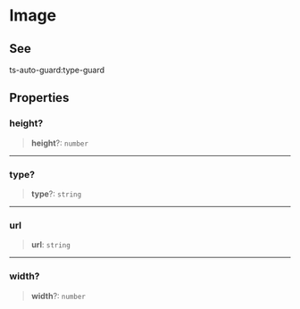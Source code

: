 # Image

## See

ts-auto-guard:type-guard

## Properties

### height?

> **height**?: `number`

***

### type?

> **type**?: `string`

***

### url

> **url**: `string`

***

### width?

> **width**?: `number`
